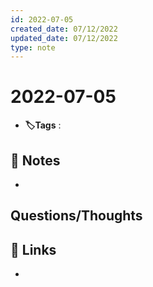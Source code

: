 ```yaml
---
id: 2022-07-05
created_date: 07/12/2022
updated_date: 07/12/2022
type: note
---
```


#  2022-07-05
- **🏷️Tags** :   
[ ](#anki-card)
## 📝 Notes
- 


## Questions/Thoughts


## 🔗 Links
- 